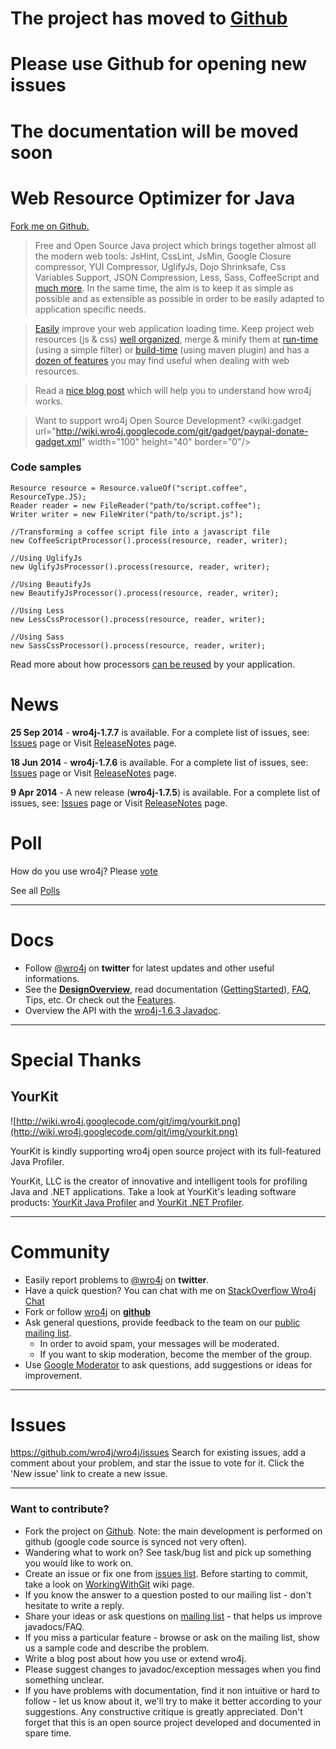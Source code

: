 # The project has moved to [Github](https://github.com/wro4j/wro4j) #
# Please use Github for opening new issues #
# The documentation will be moved soon #

# Web Resource Optimizer for Java  #



[Fork me on Github.](https://github.com/wro4j/wro4j)

> Free and Open Source Java project which brings together almost all the modern web tools: JsHint, CssLint, JsMin, Google Closure compressor, YUI Compressor, UglifyJs, Dojo Shrinksafe, Css Variables Support, JSON Compression, Less, Sass, CoffeeScript and [much more](Features.md). In the same time, the aim is to keep it as simple as possible and as extensible as possible in order to be easily adapted to application specific needs.

> [Easily](http://alexo.github.com/wro4j) improve your web application loading time. Keep project web resources (js & css) [well organized](WroFileFormat.md), merge & minify them at [run-time](Installation.md) (using a simple filter) or [build-time](MavenPlugin.md) (using maven plugin) and has a [dozen of features](Features.md) you may find useful when dealing with web resources.

> Read a [nice blog post](http://www.dzone.com/links/r/wro4j_page_load_optimization_and_lessjs.html) which will help you to understand how wro4j works.

> Want to support wro4j Open Source Development?
&lt;wiki:gadget url="http://wiki.wro4j.googlecode.com/git/gadget/paypal-donate-gadget.xml" width="100" height="40" border="0"/&gt;

### Code samples ###
```
Resource resource = Resource.valueOf("script.coffee", ResourceType.JS);
Reader reader = new FileReader("path/to/script.coffee");
Writer writer = new FileWriter("path/to/script.js");

//Transforming a coffee script file into a javascript file
new CoffeeScriptProcessor().process(resource, reader, writer);

//Using UglifyJs 
new UglifyJsProcessor().process(resource, reader, writer);

//Using BeautifyJs 
new BeautifyJsProcessor().process(resource, reader, writer);

//Using Less 
new LessCssProcessor().process(resource, reader, writer);

//Using Sass 
new SassCssProcessor().process(resource, reader, writer);
```

Read more about how processors [can be reused](ReusingProcessors.md) by your application.

# News #

**25 Sep 2014** -  **wro4j-1.7.7** is available. For a complete list of issues, see: [Issues](http://code.google.com/p/wro4j/issues/list?can=1&q=Milestone:Release-1.7.7) page or Visit [ReleaseNotes](ReleaseNotes.md) page.


**18 Jun 2014** -  **wro4j-1.7.6** is available. For a complete list of issues, see: [Issues](http://code.google.com/p/wro4j/issues/list?can=1&q=Milestone:Release-1.7.6) page or Visit [ReleaseNotes](ReleaseNotes.md) page.


**9 Apr 2014** -  A new release (**wro4j-1.7.5**) is available. For a complete list of issues, see: [Issues](http://code.google.com/p/wro4j/issues/list?can=1&q=Milestone:Release-1.7.5) page or Visit [ReleaseNotes](ReleaseNotes.md) page.


# Poll #
How do you use wro4j? Please [vote](http://www.easypolls.net/poll.html?p=50b91a60e4b0be35bc3c0e87)

See all [Polls](Polls.md)

---


# Docs #
  * Follow [@wro4j](http://twitter.com/#!/wro4j) on **twitter** for latest updates and other useful informations.
  * See the **[DesignOverview](DesignOverview.md)**, read documentation ([GettingStarted](GettingStarted.md)), [FAQ](FAQ.md), Tips, etc. Or check out the  [Features](Features.md).
  * Overview the API with the [wro4j-1.6.3 Javadoc](http://alexo.github.com/wro4j/javadoc/1.6.3/).


---

# Special Thanks #
## YourKit ##
![http://wiki.wro4j.googlecode.com/git/img/yourkit.png](http://wiki.wro4j.googlecode.com/git/img/yourkit.png)

YourKit is kindly supporting wro4j open source project with its full-featured Java Profiler.

YourKit, LLC is the creator of innovative and intelligent tools for profiling
Java and .NET applications. Take a look at YourKit's leading software products:
[YourKit Java Profiler](http://www.yourkit.com/java/profiler/index.jsp) and
[YourKit .NET Profiler](http://www.yourkit.com/.net/profiler/index.jsp).



---

# Community #
  * Easily report problems to [@wro4j](http://twitter.com/#!/wro4j) on **twitter**.
  * Have a quick question? You can chat with me on [StackOverflow Wro4j Chat](http://chat.stackoverflow.com/rooms/22709/wro4j)
  * Fork or follow [wro4j](http://alexo.github.com/wro4j/) on **[github](https://github.com/alexo/wro4j/)**
  * Ask general questions, provide feedback to the team on our [public mailing list](http://groups.google.com/group/wro4j).
    * In order to avoid spam, your messages will be moderated.
    * If you want to skip moderation, become the member of the group.
  * Use [Google Moderator](https://www.google.com/moderator/?#16/e=4ebbc) to ask questions, add suggestions or ideas for improvement.

---

# Issues #
https://github.com/wro4j/wro4j/issues Search for existing issues, add a comment about your problem, and star the issue to vote for it. Click the 'New issue' link to create a new issue.

---


### Want to contribute? ###
  * Fork the project on [Github](https://github.com/alexo/wro4j). Note: the main development is performed on github (google code source is synced not very often).
  * Wandering what to work on? See task/bug list and pick up something you would like to work on.
  * Create an issue or fix one from [issues list](http://code.google.com/p/wro4j/issues/list). Before starting to commit, take a look on [WorkingWithGit](WorkingWithGit.md) wiki page.
  * If you know the answer to a question posted to our mailing list - don't hesitate to write a reply.
  * Share your ideas or ask questions on [mailing list](http://groups.google.com/group/wro4j) - that helps us improve javadocs/FAQ.
  * If you miss a particular feature - browse or ask on the mailing list, show us a sample code and describe the problem.
  * Write a blog post about how you use or extend wro4j.
  * Please suggest changes to javadoc/exception messages when you find something unclear.
  * If you have problems with documentation, find it non intuitive or hard to follow - let us know about it, we'll try to make it better according to your suggestions. Any constructive critique is greatly appreciated. Don't forget that this is an open source project developed and documented in spare time.